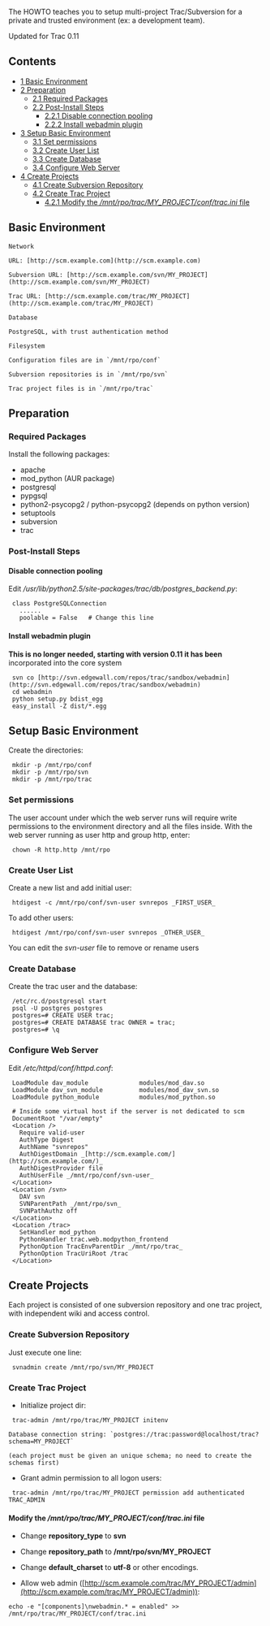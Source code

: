 The HOWTO teaches you to setup multi-project Trac/Subversion for a private and trusted environment (ex: a development team).

Updated for Trac 0.11

## Contents

*   [1 Basic Environment](#Basic_Environment)
*   [2 Preparation](#Preparation)
    *   [2.1 Required Packages](#Required_Packages)
    *   [2.2 Post-Install Steps](#Post-Install_Steps)
        *   [2.2.1 Disable connection pooling](#Disable_connection_pooling)
        *   [2.2.2 Install webadmin plugin](#Install_webadmin_plugin)
*   [3 Setup Basic Environment](#Setup_Basic_Environment)
    *   [3.1 Set permissions](#Set_permissions)
    *   [3.2 Create User List](#Create_User_List)
    *   [3.3 Create Database](#Create_Database)
    *   [3.4 Configure Web Server](#Configure_Web_Server)
*   [4 Create Projects](#Create_Projects)
    *   [4.1 Create Subversion Repository](#Create_Subversion_Repository)
    *   [4.2 Create Trac Project](#Create_Trac_Project)
        *   [4.2.1 Modify the _/mnt/rpo/trac/MY_PROJECT/conf/trac.ini_ file](#Modify_the_.2Fmnt.2Frpo.2Ftrac.2FMY_PROJECT.2Fconf.2Ftrac.ini_file)

## Basic Environment

	Network

	URL: [http://scm.example.com](http://scm.example.com)

	Subversion URL: [http://scm.example.com/svn/MY_PROJECT](http://scm.example.com/svn/MY_PROJECT)

	Trac URL: [http://scm.example.com/trac/MY_PROJECT](http://scm.example.com/trac/MY_PROJECT)

	Database

	PostgreSQL, with trust authentication method

	Filesystem

	Configuration files are in `/mnt/rpo/conf`

	Subversion repositories is in `/mnt/rpo/svn`

	Trac project files is in `/mnt/rpo/trac`

## Preparation

### Required Packages

Install the following packages:

*   apache
*   mod_python (AUR package)
*   postgresql
*   pypgsql
*   python2-psycopg2 / python-psycopg2 (depends on python version)
*   setuptools
*   subversion
*   trac

### Post-Install Steps

#### Disable connection pooling

Edit _/usr/lib/python2.5/site-packages/trac/db/postgres_backend.py_:

```
 class PostgreSQLConnection
   ......
   poolable = False   # Change this line

```

#### Install webadmin plugin

**This is no longer needed, starting with version 0.11 it has been** incorporated into the core system

```
 svn co [http://svn.edgewall.com/repos/trac/sandbox/webadmin](http://svn.edgewall.com/repos/trac/sandbox/webadmin)
 cd webadmin
 python setup.py bdist_egg
 easy_install -Z dist/*.egg

```

## Setup Basic Environment

Create the directories:

```
 mkdir -p /mnt/rpo/conf
 mkdir -p /mnt/rpo/svn
 mkdir -p /mnt/rpo/trac

```

### Set permissions

The user account under which the web server runs will require write permissions to the environment directory and all the files inside. With the web server running as user http and group http, enter:

```
 chown -R http.http /mnt/rpo

```

### Create User List

Create a new list and add initial user:

```
 htdigest -c /mnt/rpo/conf/svn-user svnrepos _FIRST_USER_

```

To add other users:

```
 htdigest /mnt/rpo/conf/svn-user svnrepos _OTHER_USER_

```

You can edit the _svn-user_ file to remove or rename users

### Create Database

Create the trac user and the database:

```
 /etc/rc.d/postgresql start
 psql -U postgres postgres
 postgres=# CREATE USER trac;
 postgres=# CREATE DATABASE trac OWNER = trac;
 postgres=# \q

```

### Configure Web Server

Edit _/etc/httpd/conf/httpd.conf_:

```
 LoadModule dav_module              modules/mod_dav.so
 LoadModule dav_svn_module          modules/mod_dav_svn.so
 LoadModule python_module           modules/mod_python.so

 # Inside some virtual host if the server is not dedicated to scm
 DocumentRoot "/var/empty"
 <Location />
   Require valid-user
   AuthType Digest
   AuthName "svnrepos"
   AuthDigestDomain _[http://scm.example.com/](http://scm.example.com/)_
   AuthDigestProvider file
   AuthUserFile _/mnt/rpo/conf/svn-user_
 </Location>
 <Location /svn>
   DAV svn
   SVNParentPath _/mnt/rpo/svn_
   SVNPathAuthz off
 </Location>
 <Location /trac>
   SetHandler mod_python
   PythonHandler trac.web.modpython_frontend
   PythonOption TracEnvParentDir _/mnt/rpo/trac_
   PythonOption TracUriRoot /trac
 </Location>

```

## Create Projects

Each project is consisted of one subversion repository and one trac project, with independent wiki and access control.

### Create Subversion Repository

Just execute one line:

```
 svnadmin create /mnt/rpo/svn/MY_PROJECT

```

### Create Trac Project

*   Initialize project dir:

```
 trac-admin /mnt/rpo/trac/MY_PROJECT initenv

```

	Database connection string: `postgres://trac:password@localhost/trac?schema=MY_PROJECT`

	(each project must be given an unique schema; no need to create the schemas first)

*   Grant admin permission to all logon users:

```
 trac-admin /mnt/rpo/trac/MY_PROJECT permission add authenticated TRAC_ADMIN

```

#### Modify the _/mnt/rpo/trac/MY_PROJECT/conf/trac.ini_ file

*   Change **repository_type** to **svn**
*   Change **repository_path** to **/mnt/rpo/svn/MY_PROJECT**
*   Change **default_charset** to **utf-8** or other encodings.

*   Allow web admin ([http://scm.example.com/trac/MY_PROJECT/admin](http://scm.example.com/trac/MY_PROJECT/admin)):

```
echo -e "[components]\nwebadmin.* = enabled" >> /mnt/rpo/trac/MY_PROJECT/conf/trac.ini

```